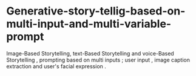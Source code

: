 # Generative-story-tellig-based-on-multi-input-and-multi-variable-prompt
Image-Based Storytelling, text-Based Storytelling and voice-Based Storytelling , prompting based on multi inputs ; user input , image caption extraction and user's facial expression .
